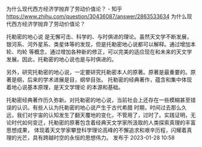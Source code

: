 为什么现代西方经济学抛弃了劳动价值论？ - 知乎
https://www.zhihu.com/question/30436087/answer/2863533634
为什么现代西方经济学抛弃了劳动价值论？

托勒密的地心说
是无懈可击、科学的、与时俱进的理论。虽然天文学不断发展，银河系、河外星系、类星体等的发现，但是托勒密地心说都可以解释。通过增加本轮、均轮
等概念，通过增加各种新的修正，可以完美的适应现在和未来的天文学发展。因此，托勒密的地心说也是与时俱进的。

另外，研究托勒密的地心说，一定要研究托勒密本人的原著。原著是最重要的。原著是纲，后来的学术进展是目，纲举目张。
托勒密的经典著作，蕴含和集中体现着地心说基本原理，是天文学理论
的本源和基础。

托勒密经典著作历久弥新。对托勒密的地心说，当前社会上还存在一些模糊甚至错误的认识。有些人认为托勒密的地心说产生于古代希腊
时期，时间过去那么久远，我们对宇宙的认知发生了翻天覆地的变化，不管用了，过时了。实践证明，无论时代如何变迁，托勒密的原著包含着经典天文学家所汲取的人类探索真理的丰富思想成果，
体现着天文学家攀登科学理论高峰的不懈追求和艰辛历程，闪耀着真理的光芒，具有跨越时空的永恒的思想伟力。
发布于 2023-01-28 10:58
